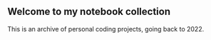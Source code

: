 ## Welcome to my notebook collection

This is an archive of personal coding projects, going back to 2022. 
